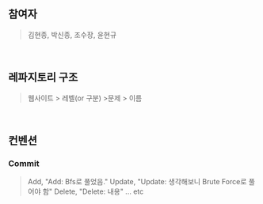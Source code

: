 ## 참여자
> 김현종, 박신종, 조수장, 윤현규
<br/>

## 레파지토리 구조
> 웹사이트 > 레벨(or 구분) >문제 > 이름
<br>

## 컨벤션

### Commit
> Add, "Add: Bfs로 풀었음."
> Update, "Update: 생각해보니 Brute Force로 풀어야 함"
> Delete, "Delete: 내용"
> ... etc
